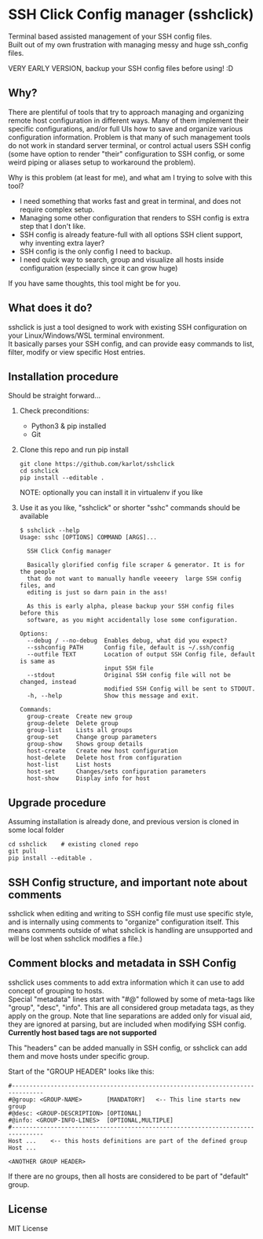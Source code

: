 # SSH Click Config manager (sshclick)

Terminal based assisted management of your SSH config files.  
Built out of my own frustration with managing messy and huge ssh_config files.

VERY EARLY VERSION, backup your SSH config files before using! :D

## Why?

There are plentiful of tools that try to approach managing and organizing remote host configuration in different ways. Many of them implement their specific configurations, and/or full UIs how to save and organize various configuration information.
Problem is that many of such management tools do not work in standard server terminal, or control actual users SSH config (some have option to render "their" configuration to SSH config, or some weird piping or aliases setup to workaround the problem).

Why is this problem (at least for me), and what am I trying to solve with this tool?
* I need something that works fast and great in terminal, and does not require complex setup.
* Managing some other configuration that renders to SSH config is extra step that I don't like.
* SSH config is already feature-full with all options SSH client support, why inventing extra layer?
* SSH config is the only config I need to backup.
* I need quick way to search, group and visualize all hosts inside configuration (especially since it can grow huge)

If you have same thoughts, this tool might be for you.

## What does it do?

sshclick is just a tool designed to work with existing SSH configuration on your Linux/Windows/WSL terminal environment.  
It basically parses your SSH config, and can provide easy commands to list, filter, modify or view specific Host entries.

## Installation procedure

Should be straight forward...  
1. Check preconditions:
    - Python3 & pip installed
    - Git

2. Clone this repo and run pip install
    ```console
    git clone https://github.com/karlot/sshclick
    cd sshclick
    pip install --editable .
    ```
    NOTE: optionally you can install it in virtualenv if you like

3. Use it as you like, "sshclick" or shorter "sshc" commands should be available
    ```
    $ sshclick --help
    Usage: sshc [OPTIONS] COMMAND [ARGS]...

      SSH Click Config manager

      Basically glorified config file scraper & generator. It is for the people
      that do not want to manually handle veeeery  large SSH config files, and
      editing is just so darn pain in the ass!

      As this is early alpha, please backup your SSH config files before this
      software, as you might accidentally lose some configuration.

    Options:
      --debug / --no-debug  Enables debug, what did you expect?
      --sshconfig PATH      Config file, default is ~/.ssh/config
      --outfile TEXT        Location of output SSH Config file, default is same as
                            input SSH file
      --stdout              Original SSH config file will not be changed, instead
                            modified SSH Config will be sent to STDOUT.
      -h, --help            Show this message and exit.

    Commands:
      group-create  Create new group
      group-delete  Delete group
      group-list    Lists all groups
      group-set     Change group parameters
      group-show    Shows group details
      host-create   Create new host configuration
      host-delete   Delete host from configuration
      host-list     List hosts
      host-set      Changes/sets configuration parameters
      host-show     Display info for host
    ```


## Upgrade procedure
Assuming installation is already done, and previous version is cloned in some local folder

```console
cd sshclick    # existing cloned repo
git pull
pip install --editable .
```


## SSH Config structure, and important note about comments

sshclick when editing and writing to SSH config file must use specific style, and is internally using comments to "organize" configuration itself. This means comments outside of what sshclick is handling are unsupported and will be lost when sshclick modifies a file.)


## Comment blocks and metadata in SSH Config

sshclick uses comments to add extra information which it can use to add concept of grouping to hosts.  
Special "metadata" lines start with "#@" followed by some of meta-tags like "group", "desc", "info". This are all considered group metadata tags, as they apply on the group. Note that line separations are added only for visual aid, they are ignored at parsing, but are included when modifying SSH config.  
**Currently host based tags are not supported**

This "headers" can be added manually in SSH config, or sshclick can add them and move hosts under specific group.

Start of the "GROUP HEADER" looks like this:
```
#-------------------------------------------------------------------------------
#@group: <GROUP-NAME>       [MANDATORY]   <-- This line starts new group
#@desc: <GROUP-DESCRIPTION> [OPTIONAL]
#@info: <GROUP-INFO-LINES>  [OPTIONAL,MULTIPLE]
#-------------------------------------------------------------------------------
Host ...    <-- this hosts definitions are part of the defined group
Host ...

<ANOTHER GROUP HEADER>
```

If there are no groups, then all hosts are considered to be part of "default" group.


## License
MIT License

